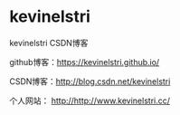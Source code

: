 # kevinelstri

kevinelstri CSDN博客

github博客：<https://kevinelstri.github.io/>

CSDN博客：<http://blog.csdn.net/kevinelstri>

个人网站： <http://http://www.kevinelstri.cc/>
